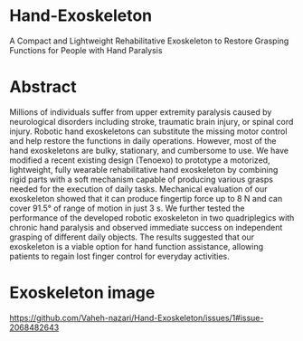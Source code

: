 # Hand-Exoskeleton
A Compact and Lightweight Rehabilitative Exoskeleton to Restore Grasping Functions for People with Hand Paralysis
# Abstract 
Millions of individuals suffer from upper extremity paralysis caused by neurological disorders including stroke, traumatic brain injury, or spinal cord injury. Robotic hand exoskeletons can substitute the missing motor control and help restore the functions in daily operations. However, most of the hand exoskeletons are bulky, stationary, and cumbersome to use. We have modified a recent existing design (Tenoexo) to prototype a motorized, lightweight, fully wearable rehabilitative hand exoskeleton by combining rigid parts with a soft mechanism capable of producing various grasps needed for the execution of daily tasks. Mechanical evaluation of our exoskeleton showed that it can produce fingertip force up to 8 N and can cover 91.5° of range of motion in just 3 s. We further tested the performance of the developed robotic exoskeleton in two quadriplegics with chronic hand paralysis and observed immediate success on independent grasping of different daily objects. The results suggested that our exoskeleton is a viable option for hand function assistance, allowing patients to regain lost finger control for everyday activities.
# Exoskeleton image
https://github.com/Vaheh-nazari/Hand-Exoskeleton/issues/1#issue-2068482643
